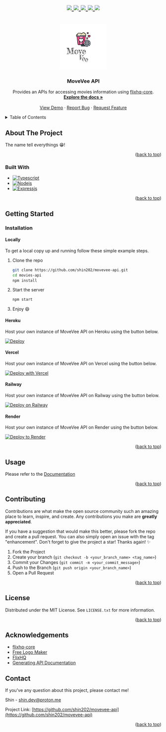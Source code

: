 <a name="readme-top"></a>

<h1 align="center">
   <a href="https://github.com/shin202/movevee-api/graphs/contributors">
      <img src="https://img.shields.io/github/contributors/shin202/movevee-api.svg?style=for-the-badge">
   </a>
   <a href="https://github.com/shin202/movevee-api/network/members">
      <img src="https://img.shields.io/github/forks/shin202/movevee-api.svg?style=for-the-badge">
   </a>
   <a href="https://github.com/shin202/movevee-api/stargazers">
      <img src="https://img.shields.io/github/stars/shin202/movevee-api.svg?style=for-the-badge">
   </a>
   <a href="https://github.com/shin202/movevee-api/issues">
      <img src="https://img.shields.io/github/issues/shin202/movevee-api.svg?style=for-the-badge">
   </a>
   <a href="https://github.com/shin202/movevee-api/blob/main/LICENSE.txt">
      <img src="https://img.shields.io/github/license/shin202/movevee-api.svg?style=for-the-badge">
   </a>
</h1>

<br />
<div align="center">
<a href="#">
   <img src="src/assets/images/logo.png" alt="logo" width="150" height="150">
</a>
<h3 align="center">MoveVee API</h3>

  <p align="center">
    Provides an APIs for accessing movies information using <a href="https://github.com/shin202/flixhq-core">flixhq-core</a>.
    <br />
    <a href="https://documenter.getpostman.com/view/18865685/2s935pr3wV"><strong>Explore the docs »</strong></a>
    <br />
    <br />
    <a href="https://github.com/github_username/repo_name">View Demo</a>
    ·
    <a href="https://github.com/shin202/movevee-api/issues">Report Bug</a>
    ·
    <a href="https://github.com/shin202/movevee-api/issues">Request Feature</a>
  </p>
</div>



<!-- TABLE OF CONTENTS -->
<details>
  <summary>Table of Contents</summary>
  <ol>
    <li>
      <a href="#about-the-project">About The Project</a>
      <ul>
        <li><a href="#built-with">Built With</a></li>
      </ul>
    </li>
    <li>
      <a href="#getting-started">Getting Started</a>
      <ul>
        <li>
            <a href="#installation">Installation</a>
            <ul>
                <li><a href="#locally">Locally</a></li>
                <li><a href="#heroku">Heroku</a></li>
                <li><a href="#vercel">Vercel</a></li>
                <li><a href="#railway">Railway</a></li>
                <li><a href="#render">Render</a></li>
            </ul>
        </li>
      </ul>
    </li>
    <li><a href="#usage">Usage</a></li>
    <li><a href="#contributing">Contributing</a></li>
    <li><a href="#license">License</a></li>
    <li><a href="#acknowledgments">Acknowledgments</a></li>
    <li><a href="#contact">Contact</a></li>
  </ol>
</details>



<!-- ABOUT THE PROJECT -->
## About The Project

The name tell everythings 😁!

<p align="right">(<a href="#readme-top">back to top</a>)</p>



### Built With

* [![Typescript][Typescript]][Typescript-url]
* [![Nodejs][Node.js]][Node-url]
* [![Expressjs][Express.js]][Express-url]

<p align="right">(<a href="#readme-top">back to top</a>)</p>



<!-- GETTING STARTED -->
## Getting Started

### Installation
#### Locally

To get a local copy up and running follow these simple example steps.

1. Clone the repo
   ```sh
   git clone https://github.com/shin202/movevee-api.git
   cd movies-api
   npm install
   ```
   
2. Start the server
    ```sh
    npm start
    ```

3. Enjoy 😄

#### Heroku

Host your own instance of MoveVee API on Heroku using the button below.

[![Deploy](https://www.herokucdn.com/deploy/button.svg)](https://heroku.com/deploy?template=https://github.com/shin202/movevee-api)

#### Vercel

Host your own instance of MoveVee API on Vercel using the button below.

[![Deploy with Vercel](https://vercel.com/button)](https://vercel.com/new/clone?repository-url=https%3A%2F%2Fgithub.com%2Fshin202%2Fmovevee-api&env=PORT&project-name=movevee-api&repository-name=movevee-api&demo-title=MoveVee%20API&demo-description=A%20mordern%20APIs%20for%20accessing%20movies%20information%20using%20flixhq-core.&demo-image=https%3A%2F%2Fraw.githubusercontent.com%2Fshin202%2Fmovevee-api%2Fmain%2Fsrc%2Fassets%2Fimages%2Flogo.png)

#### Railway

Host your own instance of MoveVee API on Railway using the button below.

[![Deploy on Railway](https://railway.app/button.svg)](https://railway.app/new/template/MRqDGv)

#### Render

Host your own instance of MoveVee API on Render using the button below.

[![Deploy to Render](https://render.com/images/deploy-to-render-button.svg)](https://render.com/deploy?repo=https://github.com/shin202/movevee-api.git)

<p align="right">(<a href="#readme-top">back to top</a>)</p>


<!-- USAGE EXAMPLES -->
## Usage

Please refer to the [Documentation](https://documenter.getpostman.com/view/18865685/2s935pr3wV)

<p align="right">(<a href="#readme-top">back to top</a>)</p>


<!-- CONTRIBUTING -->
## Contributing

Contributions are what make the open source community such an amazing place to learn, inspire, and create. Any contributions you make are **greatly appreciated**.

If you have a suggestion that would make this better, please fork the repo and create a pull request. You can also simply open an issue with the tag "enhancement".
Don't forget to give the project a star! Thanks again! ✨

1. Fork the Project
2. Create your branch (`git checkout -b <your_branch_name> <tag_name>`)
3. Commit your Changes (`git commit -m <your_commit_message>`)
4. Push to the Branch (`git push origin <your_branch_name>`)
5. Open a Pull Request

<p align="right">(<a href="#readme-top">back to top</a>)</p>


<!-- LICENSE -->
## License

Distributed under the MIT License. See `LICENSE.txt` for more information.

<p align="right">(<a href="#readme-top">back to top</a>)</p>


<!-- ACKNOWLEDGMENTS -->
## Acknowledgements

* [flixhq-core](https://github.com/shin202/flixhq-core)
* [Free Logo Maker](https://www.freelogodesign.org/)
* [FlixHQ](https://flixhq.to/)
* [Generating API Documentation](https://learning.postman.com/docs/publishing-your-api/documenting-your-api/)


<!-- CONTACT -->
## Contact
If you've any question about this project, please contact me!

Shin - <a href="mailto:shin.dev@proton.me">shin.dev@proton.me</a>

Project Link: [https://github.com/shin202/movevee-api](https://github.com/shin202/movevee-api)

<p align="right">(<a href="#readme-top">back to top</a>)</p>


<!-- MARKDOWN LINKS & IMAGES -->
<!-- https://www.markdownguide.org/basic-syntax/#reference-style-links -->
[contributors-shield]: https://img.shields.io/github/contributors/github_username/repo_name.svg?style=for-the-badge
[contributors-url]: https://github.com/github_username/repo_name/graphs/contributors
[forks-shield]: https://img.shields.io/github/forks/github_username/repo_name.svg?style=for-the-badge
[forks-url]: https://github.com/github_username/repo_name/network/members
[stars-shield]: https://img.shields.io/github/stars/github_username/repo_name.svg?style=for-the-badge
[stars-url]: https://github.com/github_username/repo_name/stargazers
[issues-shield]: https://img.shields.io/github/issues/github_username/repo_name.svg?style=for-the-badge
[issues-url]: https://github.com/github_username/repo_name/issues
[license-shield]: https://img.shields.io/github/license/github_username/repo_name.svg?style=for-the-badge
[license-url]: https://github.com/github_username/repo_name/blob/master/LICENSE.txt
[linkedin-shield]: https://img.shields.io/badge/-LinkedIn-black.svg?style=for-the-badge&logo=linkedin&colorB=555
[linkedin-url]: https://linkedin.com/in/linkedin_username
[Next.js]: https://img.shields.io/badge/next.js-000000?style=for-the-badge&logo=nextdotjs&logoColor=white
[Next-url]: https://nextjs.org/
[React.js]: https://img.shields.io/badge/React-20232A?style=for-the-badge&logo=react&logoColor=61DAFB
[React-url]: https://reactjs.org/
[Vue.js]: https://img.shields.io/badge/Vue.js-35495E?style=for-the-badge&logo=vuedotjs&logoColor=4FC08D
[Vue-url]: https://vuejs.org/
[Angular.io]: https://img.shields.io/badge/Angular-DD0031?style=for-the-badge&logo=angular&logoColor=white
[Angular-url]: https://angular.io/
[Svelte.dev]: https://img.shields.io/badge/Svelte-4A4A55?style=for-the-badge&logo=svelte&logoColor=FF3E00
[Svelte-url]: https://svelte.dev/
[Laravel.com]: https://img.shields.io/badge/Laravel-FF2D20?style=for-the-badge&logo=laravel&logoColor=white
[Laravel-url]: https://laravel.com
[Bootstrap.com]: https://img.shields.io/badge/Bootstrap-563D7C?style=for-the-badge&logo=bootstrap&logoColor=white
[Bootstrap-url]: https://getbootstrap.com
[JQuery.com]: https://img.shields.io/badge/jQuery-0769AD?style=for-the-badge&logo=jquery&logoColor=white
[JQuery-url]: https://jquery.com 
[Typescript]: https://img.shields.io/badge/TypeScript-007ACC?style=for-the-badge&logo=typescript&logoColor=white
[Typescript-url]: https://www.typescriptlang.org
[Node.js]: https://img.shields.io/badge/Node.js-43853D?style=for-the-badge&logo=node.js&logoColor=white
[Node-url]: https://nodejs.org/en
[Express.js]: https://img.shields.io/badge/Express.js-404D59?style=for-the-badge
[Express-url]: https://expressjs.com